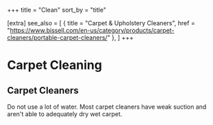 +++
title = "Clean"
sort_by = "title"

[extra]
see_also = [
    { title = "Carpet & Upholstery Cleaners", href = "https://www.bissell.com/en-us/category/products/carpet-cleaners/portable-carpet-cleaners/" },
]
+++

# Carpet Cleaning

## Carpet Cleaners
Do not use a lot of water. Most carpet cleaners have weak suction and aren't able to adequately dry wet carpet.